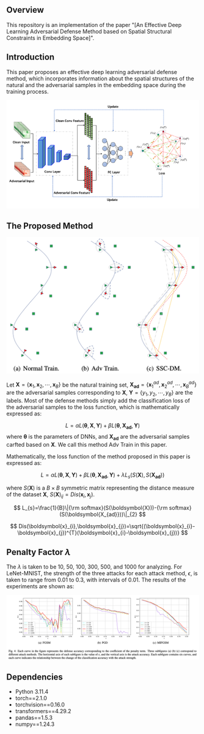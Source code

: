 Overview
----
This repository is an implementation of the paper "[An Effective Deep Learning Adversarial Defense Method based on Spatial Structural Constraints in Embedding Space]".

Introduction
----
This paper proposes an effective deep learning adversarial defense method, which incorporates information about the spatial structures of the natural and the adversarial samples in the embedding space during the training process.
<p><img src="./figures/fig_1.png" alt="test" width="800"></p>

The Proposed Method
----
<p><img src="./figures/fig_2.png" alt="test" width="800"></p>

Let $\boldsymbol{X}=\{\boldsymbol{x}_{1},\boldsymbol{x}_{2},\cdots,\boldsymbol{x}_{B}\}$ be the natural training set, $\boldsymbol{X_{ad}}=\{\boldsymbol{x }^{ad}_{1},\boldsymbol{x}^{ad}_{2},\cdots,\boldsymbol{x}^{ad}_{B}\}$ are the adversarial samples corresponding to $\boldsymbol{X}$, $\boldsymbol{Y}=\{y_{1},y_{2},\cdots ,y_{B}\}$ are the labels. Most of the defense methods simply add the classification loss of the adversarial samples to the loss function, which is mathematically expressed as:

$$
    L=\alpha L(\boldsymbol{\theta},\boldsymbol{X},\boldsymbol{Y})+\beta L(\boldsymbol{\theta},\boldsymbol{X_{ad}},\boldsymbol{Y})
$$
where $\boldsymbol{\theta}$ is the parameters of DNNs, and $\boldsymbol{X_{ad}}$ are the adversarial samples carfted based on $\boldsymbol{X}$. We call this method Adv Train in this paper.

Mathematically, the loss function of the method proposed in this paper is expressed as:

$$
    L=\alpha L(\boldsymbol{\theta},\boldsymbol{X},\boldsymbol{Y})+\beta L(\boldsymbol{\theta},\boldsymbol{X_{ad}},\boldsymbol{Y})+\lambda L_{s}(S(\boldsymbol{X}),S(\boldsymbol{X_{ad}}))
$$

where $S(\boldsymbol{X})$ is a $B\times B$ symmetric matrix representing the distance measure of the dataset $\boldsymbol{X}$, $S(\boldsymbol{X})_{ij}=Dis(\boldsymbol{x}_{i},\boldsymbol {x}_{j})$.

$$
    L_{s}=\frac{1}{B}\|{\rm softmax}(S(\boldsymbol{X}))-{\rm softmax}(S(\boldsymbol{X_{ad}}))\|_{2}
$$

$$
    Dis(\boldsymbol{x}_{i},\boldsymbol{x}_{j})=\sqrt{(\boldsymbol{x}_{i}-\boldsymbol{x}_{j})^{T}(\boldsymbol{x}_{i}-\boldsymbol{x}_{j})}
$$
      
Penalty Factor $\lambda$
----
The $\lambda$ is taken to be 10, 50, 100, 300, 500, and 1000 for analyzing. For LeNet-MNIST, the strength of the three attacks for each attack method, $\epsilon$, is taken to range from 0.01 to 0.3, with intervals of 0.01. The results of the experiments are shown as:
<p><img src="./figures/fig_3.png" alt="test" width="800"></p>

Dependencies
-----
* Python 3.11.4
* torch==2.1.0
* torchvision==0.16.0
* transformers==4.29.2
* pandas==1.5.3
* numpy==1.24.3
